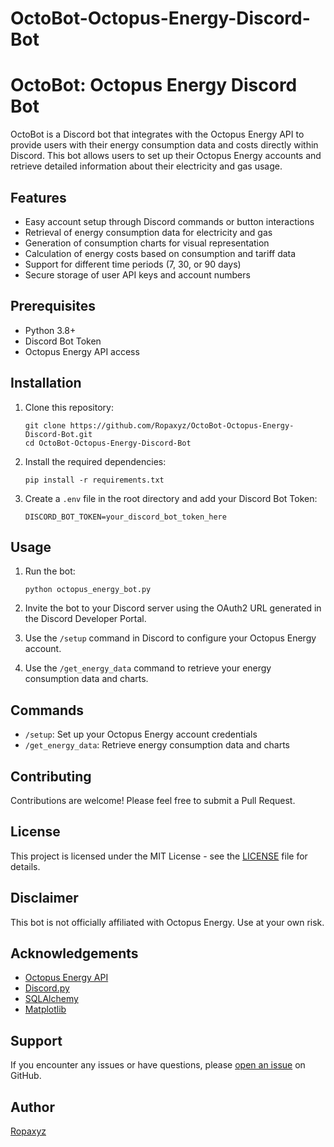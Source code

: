 # OctoBot-Octopus-Energy-Discord-Bot
# OctoBot: Octopus Energy Discord Bot

OctoBot is a Discord bot that integrates with the Octopus Energy API to provide users with their energy consumption data and costs directly within Discord. This bot allows users to set up their Octopus Energy accounts and retrieve detailed information about their electricity and gas usage.

## Features

- Easy account setup through Discord commands or button interactions
- Retrieval of energy consumption data for electricity and gas
- Generation of consumption charts for visual representation
- Calculation of energy costs based on consumption and tariff data
- Support for different time periods (7, 30, or 90 days)
- Secure storage of user API keys and account numbers

## Prerequisites

- Python 3.8+
- Discord Bot Token
- Octopus Energy API access

## Installation

1. Clone this repository:
   ```
   git clone https://github.com/Ropaxyz/OctoBot-Octopus-Energy-Discord-Bot.git
   cd OctoBot-Octopus-Energy-Discord-Bot
   ```

2. Install the required dependencies:
   ```
   pip install -r requirements.txt
   ```

3. Create a `.env` file in the root directory and add your Discord Bot Token:
   ```
   DISCORD_BOT_TOKEN=your_discord_bot_token_here
   ```

## Usage

1. Run the bot:
   ```
   python octopus_energy_bot.py
   ```

2. Invite the bot to your Discord server using the OAuth2 URL generated in the Discord Developer Portal.

3. Use the `/setup` command in Discord to configure your Octopus Energy account.

4. Use the `/get_energy_data` command to retrieve your energy consumption data and charts.

## Commands

- `/setup`: Set up your Octopus Energy account credentials
- `/get_energy_data`: Retrieve energy consumption data and charts

## Contributing

Contributions are welcome! Please feel free to submit a Pull Request.

## License

This project is licensed under the MIT License - see the [LICENSE](LICENSE) file for details.

## Disclaimer

This bot is not officially affiliated with Octopus Energy. Use at your own risk.

## Acknowledgements

- [Octopus Energy API](https://developer.octopus.energy/docs/api/)
- [Discord.py](https://discordpy.readthedocs.io/)
- [SQLAlchemy](https://www.sqlalchemy.org/)
- [Matplotlib](https://matplotlib.org/)

## Support

If you encounter any issues or have questions, please [open an issue](https://github.com/Ropaxyz/OctoBot-Octopus-Energy-Discord-Bot/issues) on GitHub.

## Author

[Ropaxyz](https://github.com/Ropaxyz)
